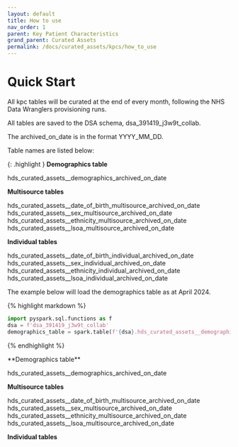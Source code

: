 ```yaml
---
layout: default
title: How to use
nav_order: 1
parent: Key Patient Characteristics
grand_parent: Curated Assets
permalink: /docs/curated_assets/kpcs/how_to_use
---
```


# Quick Start

All kpc tables will be curated at the end of every month, following the NHS Data Wranglers provisioning runs. 

All tables are saved to the DSA schema, dsa_391419_j3w9t_collab.

The archived_on_date is in the format YYYY_MM_DD.

Table names are listed below:

{: .highlight }
**Demographics table**


hds_curated_assets__demographics_archived_on_date

**Multisource tables**


hds_curated_assets__date_of_birth_multisource_archived_on_date
hds_curated_assets__sex_multisource_archived_on_date
hds_curated_assets__ethnicity_multisource_archived_on_date
hds_curated_assets__lsoa_multisource_archived_on_date

**Individual tables**


hds_curated_assets__date_of_birth_individual_archived_on_date
hds_curated_assets__sex_individual_archived_on_date
hds_curated_assets__ethnicity_individual_archived_on_date
hds_curated_assets__lsoa_individual_archived_on_date


The example below will load the demographics table as at April 2024.

{% highlight markdown %}
```python
import pyspark.sql.functions as f
dsa = f'dsa_391419_j3w9t_collab'
demographics_table = spark.table(f'{dsa}.hds_curated_assets__demographics_2024_04_25')
```
{% endhighlight %}


<div class="highlight">
**Demographics table**

hds_curated_assets__demographics_archived_on_date

**Multisource tables**

hds_curated_assets__date_of_birth_multisource_archived_on_date
hds_curated_assets__sex_multisource_archived_on_date
hds_curated_assets__ethnicity_multisource_archived_on_date
hds_curated_assets__lsoa_multisource_archived_on_date

**Individual tables**
</div>
